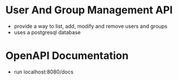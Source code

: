 # User And Group Management API
- provide a way to list, add, modify and remove users and groups
- uses a postgresql database

# OpenAPI Documentation
- run localhost:8080/docs
